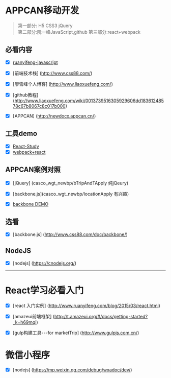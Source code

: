 # APPCAN移动开发  
> 第一部分: H5  CSS3  jQuery  
第二部分:阮一峰JavaScript,github
第三部分:react+webpack



## 必看内容
- [x] [ruanyifeng-javascript](http://http://javascript.ruanyifeng.com/#toc5) 
- [x] [前端技术栈] (http://www.css88.com/)  
- [x] [廖雪峰个人博客] (http://www.liaoxuefeng.com/)  
- [x] [github教程] (http://www.liaoxuefeng.com/wiki/0013739516305929606dd18361248578c67b8067c8c017b000)

- [x] [APPCAN] (http://newdocx.appcan.cn/)

## 工具demo  
- [x] [React-Study](https://github.com/minooo/React-Study)  
- [x] [webpack+react](https://segmentfault.com/a/1190000005969488#articleHeader0)

## APPCAN案例对照
- [x] [jQuery] (casco_wgt_newbp/bTripAndTApply 纯jQeury)

- [x] [backbone.js](casco_wgt_newbp/locationApply 有兴趣)  
- [x] [backbone DEMO](http://www.cnblogs.com/lyzg/p/5634565.html)

## 选看  
- [x] [backbone.js] (http://www.css88.com/doc/backbone/) 

## NodeJS  
- [x] [nodejs] (https://cnodejs.org/)

---  

# React学习必看入门  
- [x] [react 入门实例] (http://www.ruanyifeng.com/blog/2015/03/react.html)  
- [x] [amazeui前端框架] (http://t.amazeui.org/#/docs/getting-started?_k=h69mqi)  
- [x] [gulp构建工具---for marketTrip] (http://www.gulpjs.com.cn/)  



# 微信小程序  
- [x] [nodejs] (https://mp.weixin.qq.com/debug/wxadoc/dev/)
